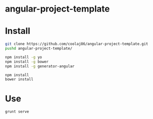 angular-project-template
============

Install
===

```bash
git clone https://github.com/coolaj86/angular-project-template.git
pushd angular-project-template/

npm install -g yo
npm install -g bower
npm install -g generator-angular

npm install
bower install
```

Use
===

```bash
grunt serve
```
